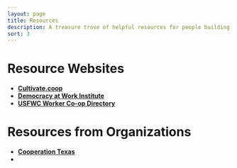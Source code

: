 ```yaml
---
layout: page
title: Resources
description: A treasure trove of helpful resources for people building and growing cooperatives
sort: 3
---
```


# Resource Websites

* **[Cultivate.coop](http://cultivate.coop/)**
* **[Democracy at Work Institute](http://institute.usworker.coop/)**
* **[USFWC Worker Co-op Directory](https://www.usworker.coop/find-a-worker-coop?display_name=&state_province=1034)**

# Resources from Organizations

* **[Cooperation Texas](http://cooperationtexas.coop/links/further-reading/)** 
* 
